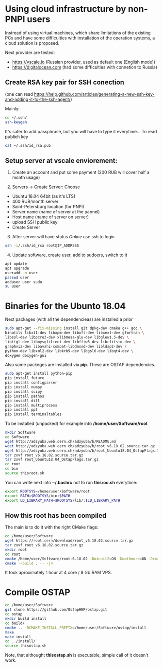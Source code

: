 Using cloud infrastructure by non-PNPI users
============================================

Instread of using virtual machines, which share limitations of the existing PCs 
and have some difficulties with installation of the operation systems,
a cloud solution is proposed.

Next provider are tested:
  * https://vscale.io (Russian provider, used as default one [English mode])
  * https://digitalocean.com (had some difficulties with connetion to Russia)
  

Create RSA key pair for SSH conection
--------------------------------------

(one can read https://help.github.com/articles/generating-a-new-ssh-key-and-adding-it-to-the-ssh-agent/)
 
Mainly:

```bash
cd ~/.ssh/
ssh-keygen 
```

It's safer to add passphrase, but you will have to type it everytime...
To read publich key
 
```bash
cat ~/.ssh/id_rsa.pub
```


Setup server at vscale enviorement:
-----------------------------------

 1. Create an account and put some payment (200 RUB will cover half a month usage)
 
 2. Servers -> Create Server:  Choose
   * Ubuntu 18.04 64bit (as it's LTS)
   * 400 RUB/month server
   * Saint-Petersburg location (for PNPI)
   * Server name (name of server at the pannel)
   * Host name (name of server on server)
   * upload SSH public key
   * Create Server
   
 3. After server will have status _Online_ use ssh to login
 
```bash
ssh -i/.ssh/id_rsa root@IP_ADDRESS
```

 4. Update software, create user, add to sudoers, switch to it
 
```bash
apt update
apt upgrade
useradd -m user
passwd user
adduser user sudo
su user
```
 
Binaries for the Ubunto 18.04
=============================

Next packages (with all the dependencieas) are installed a prior
```bash
sudo apt-get --fix-missing install git dpkg-dev cmake g++ gcc \ 
binutils libx11-dev libxpm-dev libxft-dev libxext-dev gfortran \
libssl-dev libpcre3-dev xlibmesa-glu-dev libglew1.5-dev \
libftgl-dev libmysqlclient-dev libfftw3-dev libcfitsio-dev \
graphviz-dev libavahi-compat-libdnssd-dev libldap2-dev \
python-dev libxml2-dev libkrb5-dev libgsl0-dev libqt4-dev \
doxygen doxygen-gui
```

Also some packeges are installed via **pip**.
These are OSTAP dependencies.
```bash
sudo apt-get install python-pip
pip install future
pip install configparser
pip install numpy
pip install scipy
pip install pathos
pip install dill
pip install multiprocess
pip install ppt
pip install terminaltables
```

To be installed (unpacked) for example into **/home/user/Software/root**
```bash
mkdir Software
cd Software
wget http://adzyuba.web.cern.ch/adzyuba/b/README.md
wget http://adzyuba.web.cern.ch/adzyuba/b/root_v6.18.02.source.tar.gz
wget http://adzyuba.web.cern.ch/adzyuba/b/root_Ubuntu18.04_OstapFlags.tar.gz
tar zxvf root_v6.18.02.source.tar.gz
tar zxvf root_Ubuntu18.04_OstapFlags.tar.gz
cd root
cd bin
source thisroot.sh
```

You can write next into **~/.bashrc** not to run **thisroo.sh** everytime:
```bash
export ROOTSYS=/home/user/Software/root
export PATH=$ROOTSYS/bin:$PATH
export LD_LIBRARY_PATH=$ROOTSYS/lib/:$LD_LIBRARY_PATH
```

How this root has been compiled
-------------------------------

The main is to do it with the right CMake flags:
```bash
cd /home/user/Software
wget https://root.cern/download/root_v6.18.02.source.tar.gz
tar zxvf root_v6.18.02.source.tar.gz
mkdir root
cd root
cmake /home/user/Software/root-6.18.02 -Dminuit2=ON -Dmathmore=ON -Dcxx14=ON
cmake --build . -- -j4
```

It took aproximately 1 hour at 4 core / 8 Gb RAM VPS.


Compile OSTAP
=============

```bash
cd /home/user/Software
git clone https://github.com/OstapHEP/ostap.git
cd ostap
mkdir build install
cd build/
cmake .. -DCMAKE_INSTALL_PREFIX=/home/user/Software/ostap/install
make
make install
cd ../install/
source thisostap.sh
```
Note, that althought **thisostap.sh** is executable, simple call of it
doesn't work.

